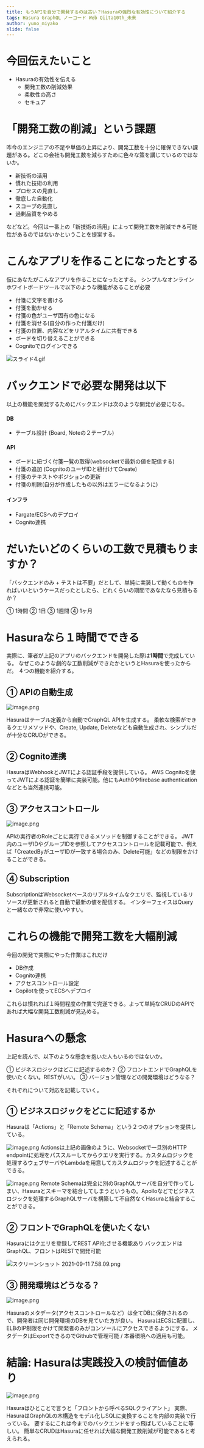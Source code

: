 ```yaml
---
title: もうAPIを自分で開発するのは古い？Hasuraの強烈な有効性について紹介する
tags: Hasura GraphQL ノーコード Web Qiita10th_未来
author: yuno_miyako
slide: false
---
```

# 今回伝えたいこと
* Hasuraの有効性を伝える
    * 開発工数の削減効果
    * 柔軟性の高さ
    * セキュア

# 「開発工数の削減」という課題
昨今のエンジニアの不足や単価の上昇により、開発工数を十分に確保できない課題がある。どこの会社も開発工数を減らすために色々な策を講じているのではないか。

* 新技術の活用
* 慣れた技術の利用
* プロセスの見直し
* 徹底した自動化
* スコープの見直し
* 過剰品質をやめる

などなど。今回は一番上の「新技術の活用」によって開発工数を削減できる可能性があるのではないかということを提案する。

# こんなアプリを作ることになったとする
仮にあなたがこんなアプリを作ることになったとする。
シンプルなオンラインホワイトボードツールで以下のような機能があることが必要

* 付箋に文字を書ける
* 付箋を動かせる
* 付箋の色がユーザ固有の色になる
* 付箋を消せる(自分の作った付箋だけ)
* 付箋の位置、内容などをリアルタイムに共有できる
* ボードを切り替えることができる
* Cognitoでログインできる

![スライド4.gif](https://qiita-image-store.s3.ap-northeast-1.amazonaws.com/0/234396/57491032-22db-8dcc-ed23-c7067e85a851.gif)

# バックエンドで必要な開発は以下
以上の機能を開発するためにバックエンドは次のような開発が必要になる。

#### DB
* テーブル設計 (Board, Noteの２テーブル)

#### API
* ボードに紐づく付箋一覧の取得(websocketで最新の値を配信する)
* 付箋の追加 (CognitoのユーザIDと紐付けてCreate)
* 付箋のテキストやポジションの更新
* 付箋の削除(自分が作成したもの以外はエラーになるように)

#### インフラ
* Fargate/ECSへのデプロイ
* Cognito連携

# だいたいどのくらいの工数で見積もりますか？
「バックエンドのみ + テストは不要」だとして、単純に実装して動くものを作ればいいというケースだったとしたら、どれくらいの期間であなたなら見積もるか？

① 1時間
② 1日
③ 1週間
④ 1ヶ月

# Hasuraなら１時間でできる
実際に、筆者が上記のアプリのバックエンドを開発した際は**1時間**で完成している。
なぜこのような劇的な工数削減ができたかというとHasuraを使ったからだ。
４つの機能を紹介する。

## ① APIの自動生成
![image.png](https://qiita-image-store.s3.ap-northeast-1.amazonaws.com/0/234396/fb435474-da6a-4d27-b594-11290c31bbbb.png)

Hasuraはテーブル定義から自動でGraphQL APIを生成する。
柔軟な検索ができるクエリメソッドや、Create, Update, Deleteなども自動生成され、シンプルだが十分なCRUDができる。

## ② Cognito連携
HasuraはWebhookとJWTによる認証手段を提供している。
AWS Cognitoを使ってJWTによる認証を簡単に実装可能。他にもAuth0やfirebase authenticationなどとも当然連携可能。

## ③ アクセスコントロール
![image.png](https://qiita-image-store.s3.ap-northeast-1.amazonaws.com/0/234396/287cff44-98ef-e135-0442-e0d8d5a317a4.png)

APIの実行者のRoleごとに実行できるメソッドを制御することができる。
JWT内のユーザIDやグループIDを参照してアクセスコントロールを記載可能で、例えば「CreatedByがユーザIDが一致する場合のみ、Delete可能」などの制限をかけることができる。

## ④ Subscription

SubscriptionはWebsocketベースのリアルタイムなクエリで、監視しているリソースが更新されると自動で最新の値を配信する。
インターフェイスはQueryと一緒なので非常に使いやすい。

# これらの機能で開発工数を大幅削減
今回の開発で実際にやった作業はこれだけ

* DB作成
* Cognito連携
* アクセスコントロール設定
* Copilotを使ってECSへデプロイ

これらは慣れれば１時間程度の作業で完遂できる。よって単純なCRUDのAPIであれば大幅な開発工数削減が見込める。

# Hasuraへの懸念
上記を読んで、以下のような懸念を抱いた人もいるのではないか。

① ビジネスロジックはどこに記述するのか？
② フロントエンドでGraphQLを使いたくない。RESTがいい。
③ バージョン管理などの開発環境はどうなる？

それぞれについて対応を記載していく。

## ① ビジネスロジックをどこに記述するか
Hasuraは「Actions」と「Remote Schema」という２つのオプションを提供している。

![image.png](https://qiita-image-store.s3.ap-northeast-1.amazonaws.com/0/234396/db23e664-308c-5a50-5e75-54bad578f8c6.png)
Actionsは上記の画像のように、Websocketで一旦別のHTTP endpointに処理をパススルーしてからクエリを実行する。カスタムロジックを処理するウェブサーバやLambdaを用意してカスタムロジックを記述することができる。

![image.png](https://qiita-image-store.s3.ap-northeast-1.amazonaws.com/0/234396/f160b489-5424-75bd-7d8a-f1e1f6724b6d.png)
Remote Schemaは完全に別のGraphQLサーバを自分で作ってしまい、Hasuraとスキーマを結合してしまうというもの。Apolloなどでビジネスロジックを処理するGraphQLサーバを構築して不自然なくHasuraと結合することができる。


## ② フロントでGraphQLを使いたくない
Hasuraにはクエリを登録してREST API化させる機能あり
バックエンドはGraphQL、フロントはRESTで開発可能

![スクリーンショット 2021-09-11 7.58.09.png](https://qiita-image-store.s3.ap-northeast-1.amazonaws.com/0/234396/f24eaab0-5458-d15d-c570-c5a93af84f9e.png)

## ③ 開発環境はどうなる？
![image.png](https://qiita-image-store.s3.ap-northeast-1.amazonaws.com/0/234396/0b8cfcb8-6c30-195d-ffb5-597f393bfa5a.png)


Hasuraのメタデータ(アクセスコントロールなど）は全てDBに保存されるので、開発者は同じ開発環境のDBを見ていた方が良い。
HasuraはECSに配置し、ELBのIP制限をかけて開発者のみがコンソールにアクセスできるようにする。
メタデータはExportできるのでGithubで管理可能 / 本番環境への適用も可能。


# 結論: Hasuraは実践投入の検討価値あり
![image.png](https://qiita-image-store.s3.ap-northeast-1.amazonaws.com/0/234396/9a325fdf-9cf3-3069-eaeb-0ed3e308ef43.png)

Hasuraはひとことで言うと「フロントから呼べるSQLクライアント」
実際、HasuraはGraphQLの木構造をモデル化しSQLに変換することを内部の実装で行っている。
要するにこれは今までのバックエンドをすっ飛ばしていることに等しい。
簡単なCRUDはHasuraに任せれば大幅な開発工数削減が可能であると考えられる。

